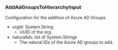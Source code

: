 ### AddAdGroupsToHierarchyInput
Configuration for the addition of Azure AD Groups.

- orgId: System.String
  - UUID of the org.
- naturalIds: list of System.Strings
  - The natural IDs of the Azure AD groups to add.
